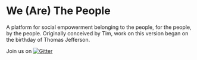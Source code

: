 # We (Are) The People

A platform for social empowerment belonging to the people, for the people, by the people. Originally conceived by Tim, work on this version began on the birthday of Thomas Jefferson.

Join us on [![Gitter](https://badges.gitter.im/Join%20Chat.svg)](https://gitter.im/wearethepeople/wrtp?utm_source=badge&utm_medium=badge&utm_campaign=pr-badge)

